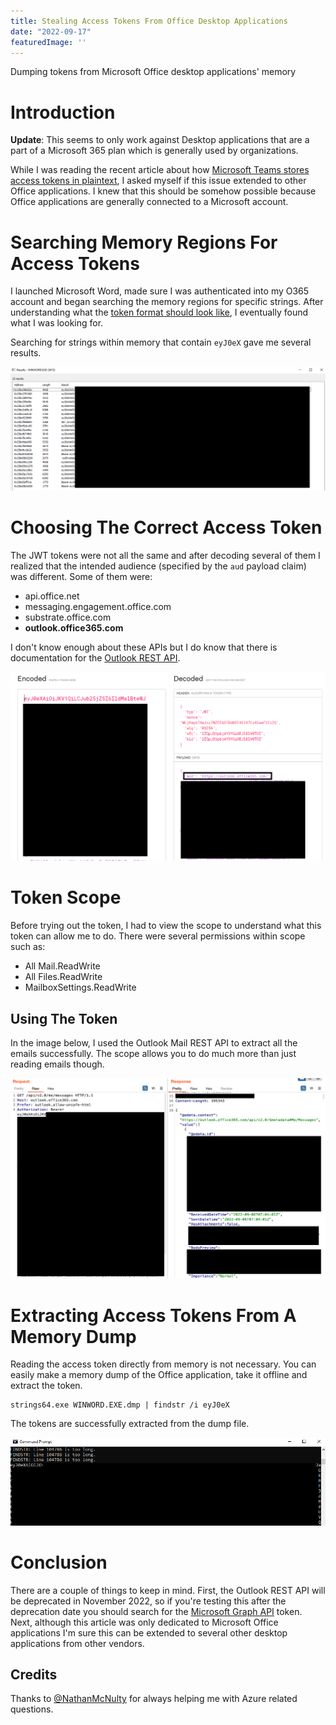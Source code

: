 ```yaml
---
title: Stealing Access Tokens From Office Desktop Applications
date: "2022-09-17"
featuredImage: ''
---
```


Dumping tokens from Microsoft Office desktop applications' memory<!-- end --> 

# Introduction

**Update**: This seems to only work against Desktop applications that are a part of a Microsoft 365 plan which is generally used by organizations.

While I was reading the recent article about how <a href="https://www.bleepingcomputer.com/news/security/microsoft-teams-stores-auth-tokens-as-cleartext-in-windows-linux-macs/" target="_blank">Microsoft Teams stores access tokens in plaintext</a>, I asked myself if this issue extended to other Office applications. I knew that this should be somehow possible because Office applications are generally connected to a Microsoft account.

# Searching Memory Regions For Access Tokens

I launched Microsoft Word, made sure I was authenticated into my O365 account and began searching the memory regions for specific strings. After understanding what the <a href="https://learn.microsoft.com/en-us/azure/active-directory/develop/access-tokens" target="_blank">token format should look like</a>, I eventually found what I was looking for. 

Searching for strings within memory that contain ```eyJ0eX``` gave me several results.

![Process-Hacker](./winword-tokens.png)

# Choosing The Correct Access Token

The JWT tokens were not all the same and after decoding several of them I realized that the intended audience (specified by the ```aud``` payload claim) was different. Some of them were:

* api.office.net
* messaging.engagement.office.com
* substrate.office.com
* **outlook.office365.com**

I don't know enough about these APIs but I do know that there is documentation for the <a href="https://learn.microsoft.com/en-us/previous-versions/office/office-365-api/api/version-2.0/use-outlook-rest-api" target="_blank">Outlook REST API</a>.

![Decoded-JWT](./decoded-jwt.png)

# Token Scope

Before trying out the token, I had to view the scope to understand what this token can allow me to do. There were several permissions within scope such as:

* All Mail.ReadWrite
* All Files.ReadWrite
* MailboxSettings.ReadWrite


## Using The Token

In the image below, I used the Outlook Mail REST API to extract all the emails successfully. The scope allows you to do much more than just reading emails though.

![Request](./req.png)

# Extracting Access Tokens From A Memory Dump

Reading the access token directly from memory is not necessary. You can easily make a memory dump of the Office application, take it offline and extract the token.

    strings64.exe WINWORD.EXE.dmp | findstr /i eyJ0eX

The tokens are successfully extracted from the dump file.

![Strings-Winword](./strings.png)

# Conclusion

There are a couple of things to keep in mind. First, the Outlook REST API will be deprecated in November 2022, so if you're testing this after the deprecation date you should search for the <a href="https://learn.microsoft.com/en-us/graph/use-the-api" target="_blank">Microsoft Graph API</a> token. Next, although this article was only dedicated to Microsoft Office applications I'm sure this can be extended to several other desktop applications from other vendors.

## Credits

Thanks to <a href="https://twitter.com/NathanMcNulty" target="_blank">@NathanMcNulty</a> for always helping me with Azure related questions.






